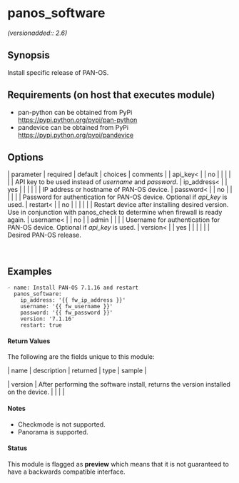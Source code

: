 # panos_software

_(versionadded:: 2.6)_


## Synopsis

Install specific release of PAN-OS.


## Requirements (on host that executes module)

- pan-python can be obtained from PyPi https://pypi.python.org/pypi/pan-python
- pandevice can be obtained from PyPi https://pypi.python.org/pypi/pandevice

## Options

| parameter | required | default | choices | comments |
| api_key<  |
| no |
|  |
|  |
| API key to be used instead of <em>username</em> and <em>password</em>. </td></tr>
| ip_address<  |
| yes |
|  |
|  |
| IP address or hostname of PAN-OS device. </td></tr>
| password<  |
| no |
|  |
|  |
| Password for authentication for PAN-OS device.  Optional if <em>api_key</em> is used. </td></tr>
| restart<  |
| no |
|  |
|  |
| Restart device after installing desired version.  Use in conjunction with panos_check to determine when firewall is ready again. </td></tr>
| username<  |
| no |
| admin |
|  |
| Username for authentication for PAN-OS device.  Optional if <em>api_key</em> is used. </td></tr>
| version<  |
| yes |
|  |
|  |
| Desired PAN-OS release. </td></tr>
</table>
</br>



## Examples

    - name: Install PAN-OS 7.1.16 and restart
      panos_software:
        ip_address: '{{ fw_ip_address }}'
        username: '{{ fw_username }}'
        password: '{{ fw_password }}'
        version: '7.1.16'
        restart: true
#### Return Values

The following are the fields unique to this module:

| name | description | returned | type | sample |

| version | After performing the software install, returns the version installed on the device. |  |  |  </td> |

#### Notes

- Checkmode is not supported.
- Panorama is supported.



#### Status

This module is flagged as **preview** which means that it is not guaranteed to have a backwards compatible interface.

